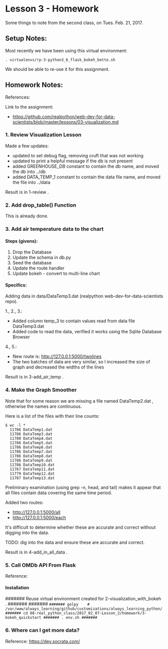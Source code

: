 
# Lesson 3 - Homework

Some things to note from the second class, on Tues. Feb. 21, 2017.

## Setup Notes:

Most recently we have been using this virtual environment:

```
. virtualenvs/rp-3-python3_6_flask_bokeh_bette.sh
```

We should be able to re-use it for this assignment.

## Homework Notes:

References:

Link to the assignment:

- https://github.com/realpython/web-dev-for-data-scientists/blob/master/lessons/03-visualization.md

### 1. Review Visualization Lesson

Made a few updates:

- updated to set debug flag, removing cruft that was not working
- updated to print a helpful message if the db is not present
- added GREENHOUSE_DB constant to contain the db name, and moved the db into ../db
- added DATA_TEMP_1 constant to contain the data file name, and moved the file into ../data

Result is in 1-review .

### 2. Add drop_table() Function

This is already done.

### 3. Add air temperature data to the chart

#### Steps (givens):

1. Drop the Database
2. Update the schema in db.py
3. Seed the database
4. Update the route handler
5. Update bokeh - convert to multi-line chart

#### Specifics:

Adding data in data/DataTemp3.dat (realpython web-dev-for-data-scientists repo).

1., 2., 3.:

- Added column temp_3 to contain values read from data file DataTemp3.dat
- Added code to read the data, verified it works using the Sqlite Database Browser

4., 5.:

- New route is: http://127.0.0.1:5000/twolines
- The two batches of data are very similar, so I increased the size of graph and decreased the widths of the lines

Result is in 3-add_air_temp .

### 4. Make the Graph Smoother

Note that for some reason we are missing a file named DataTemp2.dat , otherwise the names are continuous.

Here is a list of the files with their line counts:

```
$ wc -l *
  11786 DataTemp1.dat
  11786 DataTemp3.dat
  11780 DataTemp4.dat
  11786 DataTemp5.dat
  11786 DataTemp6.dat
  11786 DataTemp7.dat
  11786 DataTemp8.dat
  11786 DataTemp9.dat
  11786 DataTemp10.dat
  11767 DataTemp11.dat
  11779 DataTemp12.dat
  11787 DataTemp13.dat
```

Preliminary examination (using grep -n, head, and tail) makes it appear that all files contain data covering the same time period.

Added two routes:

- http://127.0.0.1:5000/all
- http://127.0.0.1:5000/each

It's difficult to determine whether these are accurate and correct without digging into the data.

TODO: dig into the data and ensure these are accurate and correct.

Result is in 4-add_in_all_data .

### 5. Call OMDb API From Flask



Reference:



#### Installation

####### Reuse virtual environment created for 2-visualization_with_bokeh .
#######
####### ```
####### golpy    # /var/www/always_learning/github/customizations/always_learning_python/
####### cd 08-real_python_class/2017_02_07-Lesson_2/homework/3-bokeh_quickstart
####### . env.sh
####### ```


### 6. Where can I get more data?

Reference:  https://dev.socrata.com/



